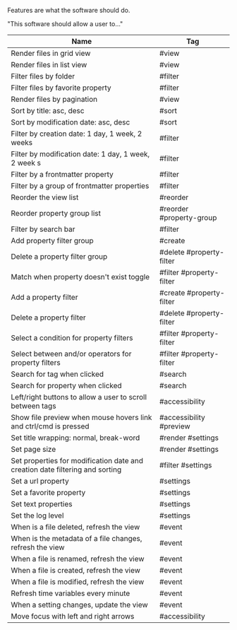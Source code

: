 Features are what the software should do.

"This software should allow a user to..."

| Name                                                                         | Tag                      |
| ---------------------------------------------------------------------------- | ------------------------ |
| Render files in grid view                                                    | #view                    |
| Render files in list view                                                    | #view                    |
| Filter files by folder                                                       | #filter                  |
| Filter files by favorite property                                            | #filter                  |
| Render files by pagination                                                   | #view                    |
| Sort by title: asc, desc                                                     | #sort                    |
| Sort by modification date: asc, desc                                         | #sort                    |
| Filter by creation date: 1 day, 1 week, 2 weeks                              | #filter                  |
| Filter by modification date: 1 day, 1 week, 2 week s                         | #filter                  |
| Filter by a frontmatter property                                             | #filter                  |
| Filter by a group of frontmatter properties                                  | #filter                  |
| Reorder the view list                                                        | #reorder                 |
| Reorder property group list                                                  | #reorder #property-group |
| Filter by search bar                                                         | #filter                  |
| Add property filter group                                                    | #create                  |
| Delete a property filter group                                               | #delete #property-filter |
| Match when property doesn't exist toggle                                     | #filter #property-filter |
| Add a property filter                                                        | #create #property-filter |
| Delete a property filter                                                     | #delete #property-filter |
| Select a condition for property filters                                      | #filter #property-filter |
| Select between and/or operators for property filters                         | #filter #property-filter |
| Search for tag when clicked                                                  | #search                  |
| Search for property when clicked                                             | #search                  |
| Left/right buttons to allow a user to scroll between tags                    | #accessibility           |
| Show file preview when mouse hovers link and ctrl/cmd is pressed             | #accessibility #preview  |
| Set title wrapping: normal, break-word                                       | #render #settings        |
| Set page size                                                                | #render #settings        |
| Set properties for modification date and creation date filtering and sorting | #filter #settings        |
| Set a url property                                                           | #settings                |
| Set a favorite property                                                      | #settings                |
| Set text properties                                                          | #settings                |
| Set the log level                                                            | #settings                |
| When is a file deleted, refresh the view                                     | #event                   |
| When is the metadata of a file changes, refresh the view                     | #event                   |
| When a file is renamed, refresh the view                                     | #event                   |
| When a file is created, refresh the view                                     | #event                   |
| When a file is modified, refresh the view                                    | #event                   |
| Refresh time variables every minute                                          | #event                   |
| When a setting changes, update the view                                      | #event                   |
| Move focus with left and right arrows                                        | #accessibility           |
